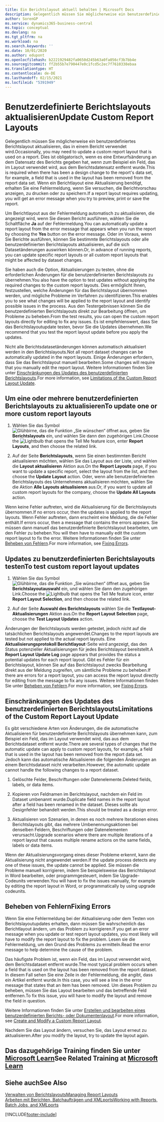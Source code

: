 ```yaml
---
title: Ein Berichtslayout aktuell behalten | Microsoft Docs
description: Gelegentlich müssen Sie möglicherweise ein benutzerdefiniertes Berichtslayout aktualisieren, das in einem Bericht verwendet wird. Dies ist obligatorisch, wenn es eine Entwurfsänderung an dem Datensatz des Berichts gegeben hat, wenn zum Beispiel ein Feld, das im Layout verwendet wird, aus dem Berichtsdatensatz entfernt wurde.
author: SorenGP
ms.service: dynamics365-business-central
ms.topic: conceptual
ms.devlang: na
ms.tgt_pltfrm: na
ms.workload: na
ms.search.keywords: ''
ms.date: 10/01/2020
ms.author: edupont
ms.openlocfilehash: b2221929482fa0650d245b63a0fa056cf3b7bb4e
ms.sourcegitcommit: ff2b55b7e790447e0c1fcd5c2ec7f7610338ebaa
ms.translationtype: HT
ms.contentlocale: de-DE
ms.lasthandoff: 02/15/2021
ms.locfileid: "5391949"
---
```

# <a name="update-custom-report-layouts"></a><span data-ttu-id="235ce-104">Benutzerdefinierte Berichtslayouts aktualisieren</span><span class="sxs-lookup"><span data-stu-id="235ce-104">Update Custom Report Layouts</span></span>
<span data-ttu-id="235ce-105">Gelegentlich müssen Sie möglicherweise ein benutzerdefiniertes Berichtslayout aktualisieren, das in einem Bericht verwendet wird.</span><span class="sxs-lookup"><span data-stu-id="235ce-105">Occasionally, you may need to update a custom report layout that is used on a report.</span></span> <span data-ttu-id="235ce-106">Dies ist obligatorisch, wenn es eine Entwurfsänderung an dem Datensatz des Berichts gegeben hat, wenn zum Beispiel ein Feld, das im Layout verwendet wird, aus dem Berichtsdatensatz entfernt wurde.</span><span class="sxs-lookup"><span data-stu-id="235ce-106">This is required when there has been a design change to the report's data set, for example, a field that is used in the layout has been removed from the report data set.</span></span> <span data-ttu-id="235ce-107">Wenn ein Berichtlayout eine Aktualisierung benötigt, erhalten Sie eine Fehlermeldung, wenn Sie versuchen, die Berichtvorschau anzeigen, zu drucken oder zu speichern.</span><span class="sxs-lookup"><span data-stu-id="235ce-107">If a report layout requires updating, you will get an error message when you try to preview, print or save the report.</span></span>  

<span data-ttu-id="235ce-108">Um Berichtlayout aus der Fehlermeldung automatisch zu aktualisieren, die angezeigt wird, wenn Sie diesen Bericht ausführen, wählen Sie die Schaltfläche **Ja** auf der Fehlermeldung.</span><span class="sxs-lookup"><span data-stu-id="235ce-108">You can automatically update a report layout from the error message that appears when you run the report by choosing the **Yes** button on the error message.</span></span> <span data-ttu-id="235ce-109">Oder im Voraus, wenn Sie Berichte ausführen, können Sie bestimmte Berichtslayouts oder alle benutzerdefinierten Berichtslayouts aktualisieren, auf die sich Datasetänderungen auswirken können.</span><span class="sxs-lookup"><span data-stu-id="235ce-109">Or, in advance of running reports, you can update specific report layouts or all custom report layouts that might be affected by dataset changes.</span></span>  

<span data-ttu-id="235ce-110">Sie haben auch die Option, Aktualisierungen zu testen, ohne die erforderlichen Änderungen für die benutzerdefinierten Berichtslayouts zu übernehmen.</span><span class="sxs-lookup"><span data-stu-id="235ce-110">You also have the option to test updates without applying the required changes to the custom report layouts.</span></span> <span data-ttu-id="235ce-111">Dies ermöglicht Ihnen, festzustellen, welche Änderungen für das Berichtslayout übernommen werden, und mögliche Probleme im Verfahren zu identifizieren.</span><span class="sxs-lookup"><span data-stu-id="235ce-111">This enables you to see what changes will be applied to the report layout and identify possible issues in the process.</span></span> <span data-ttu-id="235ce-112">Aus den Testergebnissen können Sie die benutzerdefinierten Berichtslayouts direkt zur Bearbeitung öffnen, um Probleme zu beheben.</span><span class="sxs-lookup"><span data-stu-id="235ce-112">From the test results, you can open the custom report layouts directly for editing to fix any issues.</span></span> <span data-ttu-id="235ce-113">Es ist empfehlenswert, dass Sie das Berichtslayoutupdate testen, bevor Sie die Updates übernehmen.</span><span class="sxs-lookup"><span data-stu-id="235ce-113">We recommend that you test the report layout update before you apply the updates.</span></span>  

<span data-ttu-id="235ce-114">Nicht alle Berichtsdatasetänderungen können automatisch aktualisiert werden in den Berichtslayouts.</span><span class="sxs-lookup"><span data-stu-id="235ce-114">Not all report dataset changes can be automatically updated in the report layouts.</span></span> <span data-ttu-id="235ce-115">Einige Änderungen erfordern, dass Sie das Berichtslayout manuell bearbeiten.</span><span class="sxs-lookup"><span data-stu-id="235ce-115">Some changes will require that you manually edit the report layout.</span></span> <span data-ttu-id="235ce-116">Weitere Informationen finden Sie unter [Einschränkungen des Updates des benutzerdefinierten Berichtslayouts](ui-update-report-layouts.md#UpdateLimitations).</span><span class="sxs-lookup"><span data-stu-id="235ce-116">For more information, see [Limitations of the Custom Report Layout Update](ui-update-report-layouts.md#UpdateLimitations).</span></span>  

## <a name="to-update-one-or-more-custom-report-layouts"></a><span data-ttu-id="235ce-117">Um eine oder mehrere benutzerdefinierten Berichtslayouts zu aktualisieren</span><span class="sxs-lookup"><span data-stu-id="235ce-117">To update one or more custom report layouts</span></span>  

1.  <span data-ttu-id="235ce-118">Wählen Sie das Symbol ![Glühbirne, das die Funktion „Sie wünschen“ öffnet](media/ui-search/search_small.png "Was möchten Sie tun?") aus, geben Sie **Berichtslayouts** ein, und wählen Sie dann den zugehörigen Link.</span><span class="sxs-lookup"><span data-stu-id="235ce-118">Choose the ![Lightbulb that opens the Tell Me feature](media/ui-search/search_small.png "Tell me what you want to do") icon, enter **Report Layouts**, and then choose the related link.</span></span>  

2.  <span data-ttu-id="235ce-119">Auf der Seite **Berichtslayouts**, wenn Sie einen bestimmten Bericht aktualisieren möchten, wählen Sie das Layout aus der Liste, und wählen die **Layout aktualisieren** Aktion aus.</span><span class="sxs-lookup"><span data-stu-id="235ce-119">On the **Report Layouts** page, if you want to update a specific report, select the layout from the list, and then choose the **Update Layout** action.</span></span> <span data-ttu-id="235ce-120">Oder, wenn alle benutzerdefinierten Berichtslayouts des Unternehmens aktualisieren möchten, wählen Sie die Aktion **Alle Layouts aktualisieren** aus.</span><span class="sxs-lookup"><span data-stu-id="235ce-120">Or, if you want to update all custom report layouts for the company, choose the **Update All Layouts** action.</span></span>  

<span data-ttu-id="235ce-121">Wenn keine Fehler auftreten, wird die Aktualisierung für die Berichtslayouts übernommen.</span><span class="sxs-lookup"><span data-stu-id="235ce-121">If no errors occur, then the updates is applied to the report layouts.</span></span> <span data-ttu-id="235ce-122">Wenn Fehler auftreten, dann erscheint eine Meldung, die die Fehler enthält.</span><span class="sxs-lookup"><span data-stu-id="235ce-122">If errors occur, then a message that contains the errors appears.</span></span> <span data-ttu-id="235ce-123">Sie müssen dann manuell das benutzerdefinierte Berichtslayout bearbeiten, um den Fehler zu beheben.</span><span class="sxs-lookup"><span data-stu-id="235ce-123">You will then have to manually edit the custom report layout to fix the error.</span></span> <span data-ttu-id="235ce-124">Weitere Informationen finden Sie unter [Beheben von Fehlern](ui-update-report-layouts.md#FixErrors).</span><span class="sxs-lookup"><span data-stu-id="235ce-124">For more information, see [Fixing Errors](ui-update-report-layouts.md#FixErrors).</span></span>  

## <a name="to-test-custom-report-layout-updates"></a><span data-ttu-id="235ce-125">Updates zu benutzerdefinierten Berichtslayouts testen</span><span class="sxs-lookup"><span data-stu-id="235ce-125">To test custom report layout updates</span></span>  

1.  <span data-ttu-id="235ce-126">Wählen Sie das Symbol ![Glühbirne, das die Funktion „Sie wünschen“ öffnet](media/ui-search/search_small.png "Was möchten Sie tun?") aus, geben Sie **Berichtslayoutauswahl** ein, und wählen Sie dann den zugehörigen Link.</span><span class="sxs-lookup"><span data-stu-id="235ce-126">Choose the ![Lightbulb that opens the Tell Me feature](media/ui-search/search_small.png "Tell me what you want to do") icon, enter **Report Layout Selection**, and then choose the related link.</span></span>  

2.  <span data-ttu-id="235ce-127">Auf der Seite **Auswahl des Berichtslayouts** wählen Sie die **Testlayout-Aktualisierungen** Aktion aus.</span><span class="sxs-lookup"><span data-stu-id="235ce-127">On the **Report Layout Selection** page, choose the **Test Layout Updates** action.</span></span>  

 <span data-ttu-id="235ce-128">Änderungen der Berichtslayouts werden getestet, jedoch nicht auf die tatsächlichen Berichtslayouts angewendet.</span><span class="sxs-lookup"><span data-stu-id="235ce-128">Changes to the report layouts are tested but not applied to the actual report layouts.</span></span> <span data-ttu-id="235ce-129">Eine **Aktualisierungsprotokoll Berichtlayout**-Seite wird angezeigt, das den Status potenzieller Aktualisierungen für jedes Berichtslayout bereitstellt.</span><span class="sxs-lookup"><span data-stu-id="235ce-129">A **Report Layout Update Log** page appears that provides the status a potential updates for each report layout.</span></span> <span data-ttu-id="235ce-130">Gibt es Fehler für ein Berichtslayout, können Sie auf das Berichtslayout zwecks Bearbeitung direkt aus der Meldung zugreifen, um sämtliche Probleme zu beheben.</span><span class="sxs-lookup"><span data-stu-id="235ce-130">If there are errors for a report layout, you can access the report layout directly for editing from the message to fix any issues.</span></span> <span data-ttu-id="235ce-131">Weitere Informationen finden Sie unter [Beheben von Fehlern](ui-update-report-layouts.md#FixErrors).</span><span class="sxs-lookup"><span data-stu-id="235ce-131">For more information, see [Fixing Errors](ui-update-report-layouts.md#FixErrors).</span></span>  

##  <a name="limitations-of-the-custom-report-layout-update"></a><a name="UpdateLimitations"></a> <span data-ttu-id="235ce-132">Einschränkungen des Updates des benutzerdefinierten Berichtslayouts</span><span class="sxs-lookup"><span data-stu-id="235ce-132">Limitations of the Custom Report Layout Update</span></span>  
 <span data-ttu-id="235ce-133">Es gibt verschiedene Arten von Änderungen, die die automatische Aktualisieren für benutzerdefinierte Berichtslayouts übernehmen kann, zum Beispiel ein Feld, das im Layout verwendet wird, das aus dem Berichtsdataset entfernt wurde.</span><span class="sxs-lookup"><span data-stu-id="235ce-133">There are several types of changes that the automatic update can apply to custom report layouts, for example, a field that is used in the layout has been removed from the report data set.</span></span> <span data-ttu-id="235ce-134">Jedoch kann das automatische Aktualisieren die folgenden Änderungen an einem Berichtsdataset nicht verarbeiten.</span><span class="sxs-lookup"><span data-stu-id="235ce-134">However, the automatic update cannot handle the following changes to a report dataset.</span></span>  

1.  <span data-ttu-id="235ce-135">Gelöschte Felder, Beschriftungen oder Datenelemente.</span><span class="sxs-lookup"><span data-stu-id="235ce-135">Deleted fields, labels, or data items.</span></span>  

2.  <span data-ttu-id="235ce-136">Kopieren von Feldnamen im Berichtslayout, nachdem ein Feld im Dataset umbenannt wurde.</span><span class="sxs-lookup"><span data-stu-id="235ce-136">Duplicate field names in the report layout after a field has been renamed in the dataset.</span></span> <span data-ttu-id="235ce-137">Dieses sollte als Designfehler behandelt werden.</span><span class="sxs-lookup"><span data-stu-id="235ce-137">This should be treated as a design error.</span></span>  

3.  <span data-ttu-id="235ce-138">Aktualisieren von Szenarien, in denen es noch mehrere Iterationen eines Berichtslayouts gibt, das mehrere Umbenennungsaktionen bei denselben Feldern, Beschriftungen oder Datenelementen verursacht.</span><span class="sxs-lookup"><span data-stu-id="235ce-138">Upgrade scenarios where there are multiple iterations of a report layout that causes multiple rename actions on the same fields, labels or data items.</span></span>  

 <span data-ttu-id="235ce-139">Wenn der Aktualisierungsvorgang eines dieser Probleme erkennt, kann die Aktualisierung nicht angewendet werden.</span><span class="sxs-lookup"><span data-stu-id="235ce-139">If the update process detects any one of these issues, the update cannot be applied.</span></span> <span data-ttu-id="235ce-140">Sie müssen die Probleme manuell korrigieren, indem Sie beispielsweise das Berichtslayout in Word bearbeiten, oder programmgesteuert, indem Sie Upgrade-Codeunits verwenden.</span><span class="sxs-lookup"><span data-stu-id="235ce-140">You will have to fix the issues manually, for example by editing the report layout in Word, or programmatically by using upgrade codeunits.</span></span>  

##  <a name="fixing-errors"></a><a name="FixErrors"></a> <span data-ttu-id="235ce-141">Beheben von Fehlern</span><span class="sxs-lookup"><span data-stu-id="235ce-141">Fixing Errors</span></span>  
 <span data-ttu-id="235ce-142">Wenn Sie eine Fehlermeldung bei der Aktualisierung oder dem Testen von Berichtslayoutupdates erhalten, dann müssen Sie wahrscheinlich das Berichtlayout ändern, um das Problem zu korrigieren.</span><span class="sxs-lookup"><span data-stu-id="235ce-142">If you get an error message when you update or test report layout updates, you most likely will have to modify the report layout to fix the problem.</span></span> <span data-ttu-id="235ce-143">Lesen sie die Fehlermeldung, um den Grund des Problems zu ermitteln.</span><span class="sxs-lookup"><span data-stu-id="235ce-143">Read the error message to help determine the cause of the problem.</span></span>  

 <span data-ttu-id="235ce-144">Das häufigste Problem ist, wenn ein Feld, das im Layout verwendet wird, dem Berichtsdataset entfernt wurde.</span><span class="sxs-lookup"><span data-stu-id="235ce-144">The most typical problem occurs when a field that is used on the layout has been removed from the report dataset.</span></span> <span data-ttu-id="235ce-145">In diesem Fall sehen Sie eine Zeile in der Fehlermeldung, die angibt, dass ein Artikel entfernt wurde.</span><span class="sxs-lookup"><span data-stu-id="235ce-145">In this case, you will see a line in the error message that states that an item has been removed.</span></span> <span data-ttu-id="235ce-146">Um dieses Problem zu beheben, müssen Sie das Layout bearbeiten und das betreffende Feld entfernen.</span><span class="sxs-lookup"><span data-stu-id="235ce-146">To fix this issue, you will have to modify the layout and remove the field in question.</span></span>  

 <span data-ttu-id="235ce-147">Weitere Informationen finden Sie unter [Erstellen und bearbeiten eines benutzerdefinierten Berichts- oder Dokumentenlayout](ui-how-create-custom-report-layout.md#ModifyCustomLayout).</span><span class="sxs-lookup"><span data-stu-id="235ce-147">For more information, see [Create and Modify a Custom Report Layout](ui-how-create-custom-report-layout.md#ModifyCustomLayout).</span></span>  

<span data-ttu-id="235ce-148">Nachdem Sie das Layout ändern, versuchen Sie, das Layout erneut zu aktualisieren.</span><span class="sxs-lookup"><span data-stu-id="235ce-148">After you modify the layout, try to update the layout again.</span></span>  

## <a name="see-related-training-at-microsoft-learn"></a><span data-ttu-id="235ce-149">Das dazugehörige Training finden Sie unter [Microsoft Learn](/learn/modules/change-documents-dynamics-365-business-central/index)</span><span class="sxs-lookup"><span data-stu-id="235ce-149">See Related Training at [Microsoft Learn](/learn/modules/change-documents-dynamics-365-business-central/index)</span></span>

## <a name="see-also"></a><span data-ttu-id="235ce-150">Siehe auch</span><span class="sxs-lookup"><span data-stu-id="235ce-150">See Also</span></span>  
 [<span data-ttu-id="235ce-151">Verwalten von Berichtslayouts</span><span class="sxs-lookup"><span data-stu-id="235ce-151">Managing Report Layouts</span></span>](ui-manage-report-layouts.md)  
 [<span data-ttu-id="235ce-152">Arbeiten mit Berichten, Batchaufträgen und XMLports</span><span class="sxs-lookup"><span data-stu-id="235ce-152">Working with Reports, Batch Jobs, and XMLports</span></span>](ui-work-report.md)  


[!INCLUDE[footer-include](includes/footer-banner.md)]